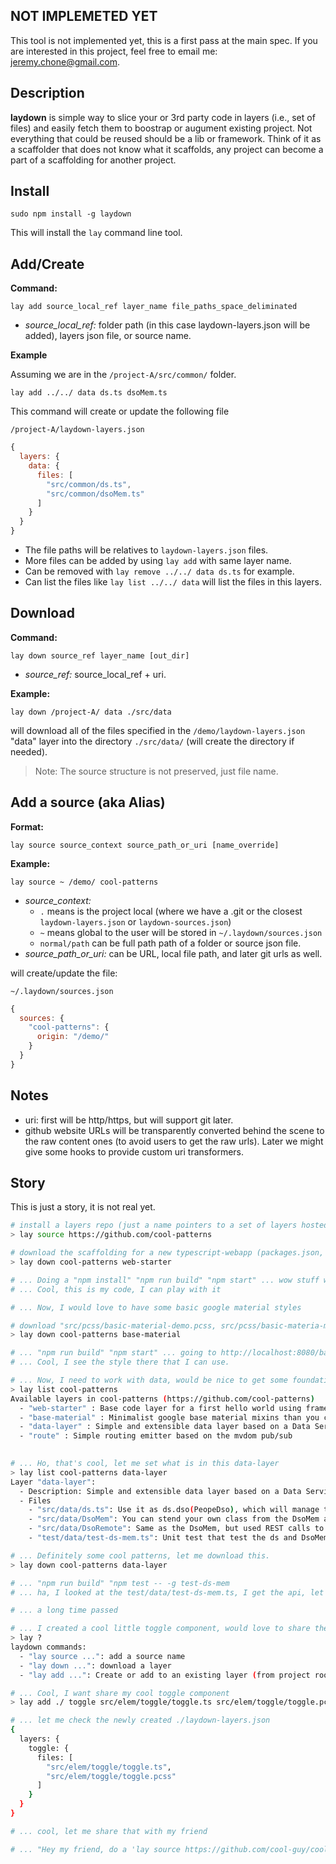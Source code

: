 ## NOT IMPLEMETED YET

This tool is not implemented yet, this is a first pass at the main spec. If you are interested in this project, feel free to email me: jeremy.chone@gmail.com.

## Description

**laydown** is simple way to slice your or 3rd party code in layers (i.e., set of files) and easily fetch them to boostrap or augument existing project. Not everything that could be reused should be a lib or framework. Think of it as a scaffolder that does not know what it scaffolds, any project can become a part of a scaffolding for another project.

## Install 

```
sudo npm install -g laydown
```

This will install the `lay` command line tool.

## Add/Create

**Command:**

`lay add source_local_ref layer_name file_paths_space_deliminated`

- _source_local_ref:_ folder path (in this case laydown-layers.json will be added), layers json file, or source name.

**Example**

Assuming we are in the `/project-A/src/common/` folder.

`lay add ../../ data ds.ts dsoMem.ts`

This command will create or update the following file 

`/project-A/laydown-layers.json`
```js
{
  layers: {
    data: {
      files: [
        "src/common/ds.ts",
        "src/common/dsoMem.ts"
      ]
    }
  }
}
```


- The file paths will be relatives to `laydown-layers.json` files.
- More files can be added by using `lay add` with same layer name. 
- Can be removed with `lay remove ../../ data ds.ts` for example. 
- Can list the files like `lay list ../../ data` will list the files in this layers. 

## Download

**Command:**

`lay down source_ref layer_name [out_dir]`

- _source_ref:_ source_local_ref + uri.

**Example:**

`lay down /project-A/ data ./src/data`

will download all of the files specified in the `/demo/laydown-layers.json` "data" layer into the directory `./src/data/` (will create the directory if needed). 

> Note: The source structure is not preserved, just file name. 

## Add a source (aka Alias)

**Format:**

`lay source source_context source_path_or_uri [name_override]`

**Example:**

`lay source ~ /demo/ cool-patterns`

- _source_context:_
  - `.` means is the project local (where we have a .git or the closest `laydown-layers.json` or `laydown-sources.json`)
  - `~` means global to the user will be stored in `~/.laydown/sources.json`
  - `normal/path` can be full path path of a folder or source json file.
- _source_path_or_uri:_ can be URL, local file path, and later git urls as well. 

will create/update the file: 

`~/.laydown/sources.json`

```js
{
  sources: {
    "cool-patterns": {
      origin: "/demo/"
    }
  }
}
```


## Notes

- uri: first will be http/https, but will support git later. 
- github website URLs will be transparently converted behind the scene to the raw content ones (to avoid users to get the raw urls). Later we might give some hooks to provide custom uri transformers.


## Story

This is just a story, it is not real yet. 

```sh
# install a layers repo (just a name pointers to a set of layers hosted somwhere)
> lay source https://github.com/cool-patterns

# download the scaffolding for a new typescript-webapp (packages.json, tsconfig.json, build/scripts.js, src/main.ts, src/view/MainView.ts, src/view/MainView.pcss test/test-main.ts, mocha.opts, web/index.html)
> lay down cool-patterns web-starter

# ... Doing a "npm install" "npm run build" "npm start" ... wow stuff works!! 
# ... Cool, this is my code, I can play with it

# ... Now, I would love to have some basic google material styles

# download "src/pcss/basic-material-demo.pcss, src/pcss/basic-materia-mixins.pcss, web/base-material-demo.html"
> lay down cool-patterns base-material

# ... "npm run build" "npm start" ... going to http://localhost:8080/base-material-demo.html
# ... Cool, I see the style there that I can use. 

# ... Now, I need to work with data, would be nice to get some foundation files that add a data layer I can customize
> lay list cool-patterns
Available layers in cool-patterns (https://github.com/cool-patterns)
  - "web-starter" : Base code layer for a first hello world using framework ..., post-css, and build scripts ..., ...
  - "base-material" : Minimalist google base material mixins than you can reuse in your app code
  - "data-layer" : Simple and extensible data layer based on a Data Service Object model. Contains a DsoMem for quick prototyping, and DsoRemote base class for remote access
  - "route" : Simple routing emitter based on the mvdom pub/sub
 

# ... Ho, that's cool, let me set what is in this data-layer
> lay list cool-patterns data-layer
Layer "data-layer": 
  - Description: Simple and extensible data layer based on a Data Service Object model. Contains a DsoMem for quick prototyping, and DsoRemote base class for remote access
  - Files
    - "src/data/ds.ts": Use it as ds.dso(PeopeDso), which will manage the PeopleDso object as a singleton (create only the first time called)
    - "src/data/DsoMem": You can stend your own class from the DsoMem as "class Contact extends DsoMem<number>" (where number is the id type)
    - "src/data/DsoRemote": Same as the DsoMem, but used REST calls to get data from server. 
    - "test/data/test-ds-mem.ts": Unit test that test the ds and DsoMem (test can be run with -g test-ds-mem. 

# ... Definitely some cool patterns, let me download this. 
> lay down cool-patterns data-layer

# ... "npm run build" "npm test -- -g test-ds-mem
# ... ha, I looked at the test/data/test-ds-mem.ts, I get the api, let me give it a try

# ... a long time passed

# ... I created a cool little toggle component, would love to share the code
> lay ?
laydown commands:
  - "lay source ...": add a source name
  - "lay down ...": download a layer
  - "lay add ...": Create or add to an existing layer (from project root try "lay add ./ my-first-layer src/some-file.js src/another-file.js" and check "./laydown-layers.json")

# ... Cool, I want share my cool toggle component
> lay add ./ toggle src/elem/toggle/toggle.ts src/elem/toggle/toggle.pcss

# ... let me check the newly created ./laydown-layers.json
{
  layers: {
    toggle: {
      files: [
        "src/elem/toggle/toggle.ts",
        "src/elem/toggle/toggle.pcss"
      ]
    }
  }
}

# ... cool, let me share that with my friend

# ... "Hey my friend, do a 'lay source https://github.com/cool-guy/cool-project' and then 'lay down cool-project toggle' and that should get you started. Best!"
``` 
